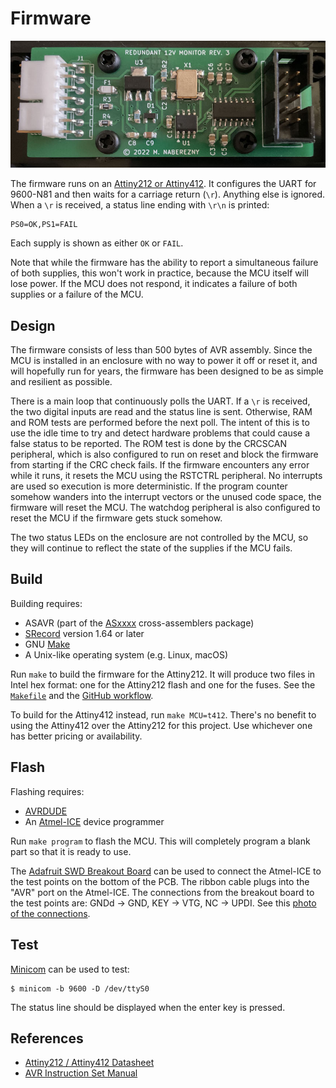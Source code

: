 # Firmware

[![Photo](../hardware/photos/pcb-small.jpg)](../hardware/photos/pcb-large.jpg)

The firmware runs on an [Attiny212 or Attiny412](https://web.archive.org/web/20220715022600/https://ww1.microchip.com/downloads/aemDocuments/documents/MCU08/ProductDocuments/DataSheets/ATtiny212-14-412-14-Automotive-DS40002229A.pdf).  It configures the UART for 9600-N81 and then waits for a carriage return (`\r`).  Anything else is ignored.  When a `\r` is received, a status line ending with `\r\n` is printed:

```
PS0=OK,PS1=FAIL
```

Each supply is shown as either `OK` or `FAIL`.  

Note that while the firmware has the ability to report a simultaneous failure of both supplies, this won't work in practice, because the MCU itself will lose power.  If the MCU does not respond, it indicates a failure of both supplies or a failure of the MCU.  

## Design

The firmware consists of less than 500 bytes of AVR assembly.  Since the MCU is installed in an enclosure with no way to power it off or reset it, and will hopefully run for years, the firmware has been designed to be as simple and resilient as possible.  

There is a main loop that continuously polls the UART.  If a `\r` is received, the two digital inputs are read and the status line is sent.  Otherwise, RAM and ROM tests are performed before the next poll.  The intent of this is to use the idle time to try and detect hardware problems that could cause a false status to be reported.  The ROM test is done by the CRCSCAN peripheral, which is also configured to run on reset and block the firmware from starting if the CRC check fails.  If the firmware encounters any error while it runs, it resets the MCU using the RSTCTRL peripheral.  No interrupts are used so execution is more deterministic.  If the program counter somehow wanders into the interrupt vectors or the unused code space, the firmware will reset the MCU.  The watchdog peripheral is also configured to reset the MCU if the firmware gets stuck somehow.  

The two status LEDs on the enclosure are not controlled by the MCU, so they will continue to reflect the state of the supplies if the MCU fails.

## Build

Building requires:

- ASAVR (part of the [ASxxxx](https://shop-pdp.net/ashtml/) cross-assemblers package)
- [SRecord](http://srecord.sourceforge.net/) version 1.64 or later
- GNU [Make](https://www.gnu.org/software/make/)
- A Unix-like operating system (e.g. Linux, macOS)

Run `make` to build the firmware for the Attiny212.  It will produce two files in Intel hex format: one for the Attiny212 flash and one for the fuses.  See the [`Makefile`](./Makefile) and the [GitHub workflow](../.github/workflows/main.yml).

To build for the Attiny412 instead, run `make MCU=t412`.  There's no benefit to using the Attiny412 over the Attiny212 for this project.  Use whichever one has better pricing or availability.

## Flash

Flashing requires:

- [AVRDUDE](https://github.com/avrdudes/avrdude)
- An [Atmel-ICE](https://www.microchip.com/en-us/development-tool/ATATMEL-ICE) device programmer

Run `make program` to flash the MCU.  This will completely program a blank part so that it is ready to use.

The [Adafruit SWD Breakout Board](https://www.adafruit.com/product/2743) can be used to connect the Atmel-ICE to the test points on the bottom of the PCB.  The ribbon cable plugs into the "AVR" port on the Atmel-ICE.  The connections from the breakout board to the test points are: GNDd → GND, KEY → VTG, NC → UPDI.  See this [photo of the connections](../hardware/photos/updi.jpg).

## Test

[Minicom](https://salsa.debian.org/minicom-team/minicom/) can be used to test:

```text
$ minicom -b 9600 -D /dev/ttyS0
```

The status line should be displayed when the enter key is pressed.

## References

- [Attiny212 / Attiny412 Datasheet](https://web.archive.org/web/20220715022600/https://ww1.microchip.com/downloads/aemDocuments/documents/MCU08/ProductDocuments/DataSheets/ATtiny212-14-412-14-Automotive-DS40002229A.pdf)
- [AVR Instruction Set Manual](https://web.archive.org/web/20211122051203/http://ww1.microchip.com/downloads/en/devicedoc/atmel-0856-avr-instruction-set-manual.pdf)
